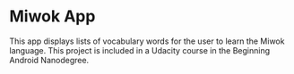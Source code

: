 Miwok App
===================================

This app displays lists of vocabulary words for the user to learn the Miwok language.
This project is included in a Udacity course in the Beginning Android Nanodegree.
